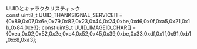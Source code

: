 
UUIDとキャラクタリスティック  
const uint8_t UUID_THANKSIGNAL_SERVICE[] = {0x89,0x07,0x6e,0x79,0x82,0x23,0x44,0x24,0xbe,0xd6,0x0f,0xa5,0x21,0x1b,0x84,0xe3};
const uint8_t UUID_IMAGEID_CHAR[] = {0xea,0x02,0x52,0x2e,0xc4,0x52,0x45,0x39,0xbe,0x33,0xdf,0x1f,0x91,0xb1,0xc8,0xa3};
